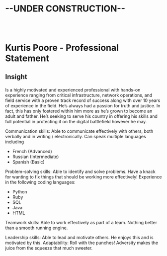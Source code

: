 <H1>
--UNDER CONSTRUCTION--
</H1>

<br> </br>


<h1> 

Kurtis Poore - Professional Statement </h1>

<h2> 
  
Insight 

</h2>

Is a highly motivated and experienced professional with hands-on experience ranging from critical infrastructure, network operations, and field service with a proven track record of success along with over 10 years of experience in the field. He’s always had a passion for truth and justice. In fact, this has only fostered within him more as he’s grown to become an adult and father. He’s seeking to serve his country in offering his skills and full potential in protecting it on the digital battlefield however he may.

Communication skills: Able to communicate effectively with others, both verbally and in writing / electronically. Can speak multiple languages including  

<ul>
  <li>French (Advanced)</li>
  <li>Russian (Intermediate)</li>
  <li>Spanish (Basic)</li>
</ul> 
 


Problem-solving skills: Able to identify and solve problems. Have a knack for wanting to fix things that should be working more effectively! Experience in the following coding languages:

<ul>
   <li>Python</li>
   <li>Ruby</li>
   <li>SQL</li>
   <li>Java</li>
   <li>HTML</li>
</ul>


Teamwork skills: Able to work effectively as part of a team. Nothing better than a smooth running engine.

Leadership skills: Able to lead and motivate others. He enjoys this and is motivated by this. 
Adaptability: Roll with the punches! Adversity makes the juice from the squeeze that much sweeter.
